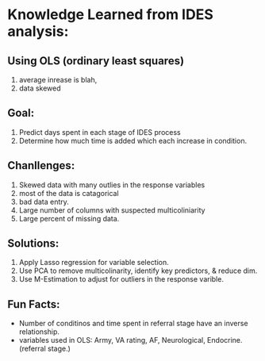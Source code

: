 # Knowledge Learned from IDES analysis:

## Using OLS (ordinary least squares)

  1. average inrease is blah,
  2. data skewed

## Goal: 

  1. Predict days spent in each stage of IDES process
  2. Determine how much time is added which each increase in condition. 
   
## Chanllenges:

  1. Skewed data with many outlies in the response variables 
  2. most of the data is catagorical
  3. bad data entry. 
  4. Large number of columns with suspected multicoliniarity 
  5. Large percent of missing data.

## Solutions:

  1. Apply Lasso regression for variable selection.
  2. Use PCA to remove multicolinarity, identify key predictors, & reduce dim.
  3. Use M-Estimation to adjust for outliers in the response varible.

## Fun Facts:

  * Number of conditinos and time spent in referral stage have an inverse 
  relationship.
  * variables used in OLS: Army, VA rating, AF, Neurological, Endocrine.
  (referral stage.)
